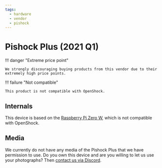 ```yaml
---
tags:
  - hardware
  - vendor
  - pishock
---
```


# Pishock Plus (2021 Q1)

!!! danger "Extreme price point"

    We strongly discouraging buying products from this vendor due to their extremely high price points. 

!!! failure "Not compatible"

    This product is not compatible with OpenShock.

## Internals

This device is based on the [Raspberry Pi Zero W](https://www.raspberrypi.com/products/raspberry-pi-zero-w/), which is not compatible with OpenShock.

## Media

We currently do not have any media of the Pishock Plus that we have permission to use. Do you own this device and are you willing to let us use your photographs? Then [contact us via Discord](https://discord.gg/AHcCbXbEcF).